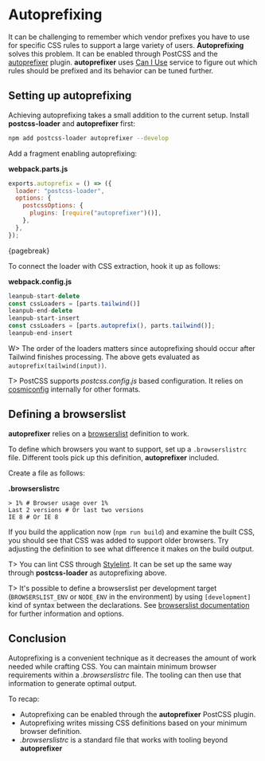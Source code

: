 # Autoprefixing

It can be challenging to remember which vendor prefixes you have to use for specific CSS rules to support a large variety of users. **Autoprefixing** solves this problem. It can be enabled through PostCSS and the [autoprefixer](https://www.npmjs.com/package/autoprefixer) plugin. **autoprefixer** uses [Can I Use](http://caniuse.com/) service to figure out which rules should be prefixed and its behavior can be tuned further.

## Setting up autoprefixing

Achieving autoprefixing takes a small addition to the current setup. Install **postcss-loader** and **autoprefixer** first:

```bash
npm add postcss-loader autoprefixer --develop
```

Add a fragment enabling autoprefixing:

**webpack.parts.js**

```javascript
exports.autoprefix = () => ({
  loader: "postcss-loader",
  options: {
    postcssOptions: {
      plugins: [require("autoprefixer")()],
    },
  },
});
```

{pagebreak}

To connect the loader with CSS extraction, hook it up as follows:

**webpack.config.js**

```javascript
leanpub-start-delete
const cssLoaders = [parts.tailwind()]
leanpub-end-delete
leanpub-start-insert
const cssLoaders = [parts.autoprefix(), parts.tailwind()];
leanpub-end-insert
```

W> The order of the loaders matters since autoprefixing should occur after Tailwind finishes processing. The above gets evaluated as `autoprefix(tailwind(input))`.

T> PostCSS supports _postcss.config.js_ based configuration. It relies on [cosmiconfig](https://www.npmjs.com/package/cosmiconfig) internally for other formats.

## Defining a browserslist

**autoprefixer** relies on a [browserslist](https://www.npmjs.com/package/browserslist) definition to work.

To define which browsers you want to support, set up a `.browserslistrc` file. Different tools pick up this definition, **autoprefixer** included.

Create a file as follows:

**.browserslistrc**

```
> 1% # Browser usage over 1%
Last 2 versions # Or last two versions
IE 8 # Or IE 8
```

If you build the application now (`npm run build`) and examine the built CSS, you should see that CSS was added to support older browsers. Try adjusting the definition to see what difference it makes on the build output.

T> You can lint CSS through [Stylelint](http://stylelint.io/). It can be set up the same way through **postcss-loader** as autoprefixing above.

T> It's possible to define a browserslist per development target (`BROWSERSLIST_ENV` or `NODE_ENV` in the environment) by using `[development]` kind of syntax between the declarations. See [browserslist documentation](https://www.npmjs.com/package/browserslist#configuring-for-different-environments) for further information and options.

## Conclusion

Autoprefixing is a convenient technique as it decreases the amount of work needed while crafting CSS. You can maintain minimum browser requirements within a _.browserslistrc_ file. The tooling can then use that information to generate optimal output.

To recap:

- Autoprefixing can be enabled through the **autoprefixer** PostCSS plugin.
- Autoprefixing writes missing CSS definitions based on your minimum browser definition.
- _.browserslistrc_ is a standard file that works with tooling beyond **autoprefixer**
